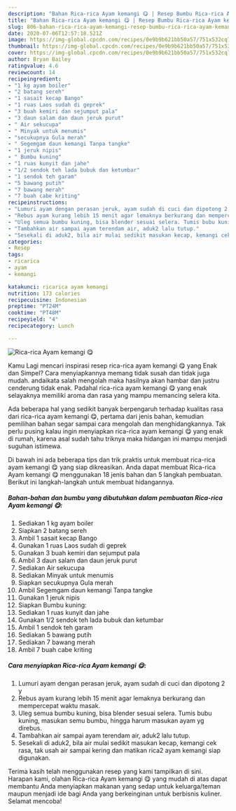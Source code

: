 ```yaml
---
description: "Bahan Rica-rica Ayam kemangi 😋 | Resep Bumbu Rica-rica Ayam kemangi 😋 Yang Sedap"
title: "Bahan Rica-rica Ayam kemangi 😋 | Resep Bumbu Rica-rica Ayam kemangi 😋 Yang Sedap"
slug: 806-bahan-rica-rica-ayam-kemangi-resep-bumbu-rica-rica-ayam-kemangi-yang-sedap
date: 2020-07-06T12:57:18.521Z
image: https://img-global.cpcdn.com/recipes/0e9b9b621bb50a57/751x532cq70/rica-rica-ayam-kemangi-😋-foto-resep-utama.jpg
thumbnail: https://img-global.cpcdn.com/recipes/0e9b9b621bb50a57/751x532cq70/rica-rica-ayam-kemangi-😋-foto-resep-utama.jpg
cover: https://img-global.cpcdn.com/recipes/0e9b9b621bb50a57/751x532cq70/rica-rica-ayam-kemangi-😋-foto-resep-utama.jpg
author: Bryan Bailey
ratingvalue: 4.6
reviewcount: 14
recipeingredient:
- "1 kg ayam boiler"
- "2 batang sereh"
- "1 sasait kecap Bango"
- "1 ruas Laos sudah di geprek"
- "3 buah kemiri dan sejumput pala"
- "3 daun salam dan daun jeruk purut"
- " Air sekucupa"
- " Minyak untuk menumis"
- "secukupnya Gula merah"
- " Segemgam daun kemangi Tanpa tangke"
- "1 jeruk nipis"
- " Bumbu kuning"
- "1 ruas kunyit dan jahe"
- "1/2 sendok teh lada bubuk dan ketumbar"
- "1 sendok teh garam"
- "5 bawang putih"
- "7 bawang merah"
- "7 buah cabe kriting"
recipeinstructions:
- "Lumuri ayam dengan perasan jeruk, ayam sudah di cuci dan dipotong 2 y"
- "Rebus ayam kurang lebih 15 menit agar lemaknya berkurang dan mempercepat waktu masak."
- "Uleg semua bumbu kuning, bisa blender sesuai selera. Tumis bubu kuning, masukan semu bumbu, hingga harum masukan ayam yg direbus."
- "Tambahkan air sampai ayam terendam air, aduk2 lalu tutup."
- "Sesekali di aduk2, bila air mulai sedikit masukan kecap, kemangi cek rasa, tak usah air sampai kering dan matikan rica2 ayam kemangi siap digunakan."
categories:
- Resep
tags:
- ricarica
- ayam
- kemangi

katakunci: ricarica ayam kemangi 
nutrition: 173 calories
recipecuisine: Indonesian
preptime: "PT24M"
cooktime: "PT48M"
recipeyield: "4"
recipecategory: Lunch

---
```



![Rica-rica Ayam kemangi 😋](https://img-global.cpcdn.com/recipes/0e9b9b621bb50a57/751x532cq70/rica-rica-ayam-kemangi-😋-foto-resep-utama.jpg)

Kamu Lagi mencari inspirasi resep rica-rica ayam kemangi 😋 yang Enak dan Simpel? Cara menyiapkannya memang tidak susah dan tidak juga mudah. andaikata salah mengolah maka hasilnya akan hambar dan justru cenderung tidak enak. Padahal rica-rica ayam kemangi 😋 yang enak selayaknya memiliki aroma dan rasa yang mampu memancing selera kita.



Ada beberapa hal yang sedikit banyak berpengaruh terhadap kualitas rasa dari rica-rica ayam kemangi 😋, pertama dari jenis bahan, kemudian pemilihan bahan segar sampai cara mengolah dan menghidangkannya. Tak perlu pusing kalau ingin menyiapkan rica-rica ayam kemangi 😋 yang enak di rumah, karena asal sudah tahu triknya maka hidangan ini mampu menjadi suguhan istimewa.


Di bawah ini ada beberapa tips dan trik praktis untuk membuat rica-rica ayam kemangi 😋 yang siap dikreasikan. Anda dapat membuat Rica-rica Ayam kemangi 😋 menggunakan 18 jenis bahan dan 5 langkah pembuatan. Berikut ini langkah-langkah untuk membuat hidangannya.

<!--inarticleads1-->

##### Bahan-bahan dan bumbu yang dibutuhkan dalam pembuatan Rica-rica Ayam kemangi 😋:

1. Sediakan 1 kg ayam boiler
1. Siapkan 2 batang sereh
1. Ambil 1 sasait kecap Bango
1. Gunakan 1 ruas Laos sudah di geprek
1. Gunakan 3 buah kemiri dan sejumput pala
1. Ambil 3 daun salam dan daun jeruk purut
1. Sediakan  Air sekucupa
1. Sediakan  Minyak untuk menumis
1. Siapkan secukupnya Gula merah
1. Ambil  Segemgam daun kemangi Tanpa tangke
1. Gunakan 1 jeruk nipis
1. Siapkan  Bumbu kuning:
1. Sediakan 1 ruas kunyit dan jahe
1. Gunakan 1/2 sendok teh lada bubuk dan ketumbar
1. Ambil 1 sendok teh garam
1. Sediakan 5 bawang putih
1. Sediakan 7 bawang merah
1. Ambil 7 buah cabe kriting




<!--inarticleads2-->

##### Cara menyiapkan Rica-rica Ayam kemangi 😋:

1. Lumuri ayam dengan perasan jeruk, ayam sudah di cuci dan dipotong 2 y
1. Rebus ayam kurang lebih 15 menit agar lemaknya berkurang dan mempercepat waktu masak.
1. Uleg semua bumbu kuning, bisa blender sesuai selera. Tumis bubu kuning, masukan semu bumbu, hingga harum masukan ayam yg direbus.
1. Tambahkan air sampai ayam terendam air, aduk2 lalu tutup.
1. Sesekali di aduk2, bila air mulai sedikit masukan kecap, kemangi cek rasa, tak usah air sampai kering dan matikan rica2 ayam kemangi siap digunakan.




Terima kasih telah menggunakan resep yang kami tampilkan di sini. Harapan kami, olahan Rica-rica Ayam kemangi 😋 yang mudah di atas dapat membantu Anda menyiapkan makanan yang sedap untuk keluarga/teman maupun menjadi ide bagi Anda yang berkeinginan untuk berbisnis kuliner. Selamat mencoba!
